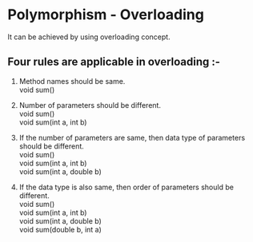 # Polymorphism - Overloading
It can be achieved by using overloading concept.

## Four rules are applicable in overloading :-
1. Method names should be same.
<br>void sum()

2. Number of parameters should be different.
<br>void sum()
<br>void sum(int a, int b)

3. If the number of parameters are same, then data type of parameters should be different.
<br>void sum()
<br>void sum(int a, int b)
<br>void sum(int a, double b)

4. If the data type is also same, then order of parameters should be different.
<br>void sum()
<br>void sum(int a, int b)
<br>void sum(int a, double b)
<br>void sum(double b, int a)